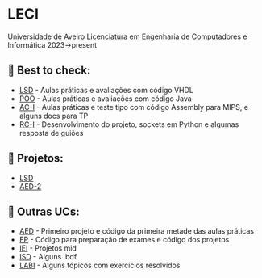 # LECI
Universidade de Aveiro
Licenciatura em Engenharia de Computadores e Informática
2023->present

## 📌 Best to check:
- [LSD](https://github.com/Dinisoliv/LECI/tree/main/1Ano/LSD) - Aulas práticas e avaliações com código VHDL
- [POO](https://github.com/Dinisoliv/LECI/tree/main/1Ano/POO) - Aulas práticas e avaliações com código Java
- [AC-I](https://github.com/Dinisoliv/LECI/tree/main/2Ano/AC-I) - Aulas práticas e teste tipo com código Assembly para MIPS, e alguns docs para TP
- [RC-I](https://github.com/Dinisoliv/LECI/tree/main/2Ano/RC-I) - Desenvolvimento do projeto, sockets em Python e algumas resposta de guiões

## 📌 Projetos:
- [LSD](https://github.com/Dinisoliv/Projeto_Final_LSD)
- [AED-2](https://github.com/Dinisoliv/AED_Projeto2_DAO_ACS)

## 📌 Outras UCs:
- [AED](https://github.com/Dinisoliv/LECI/tree/main/2Ano/AED) - Primeiro projeto e código da primeira metade das aulas práticas
- [FP](https://github.com/Dinisoliv/LECI/tree/main/1Ano/FP) - Código para preparação de exames e código dos projetos
- [IEI](https://github.com/Dinisoliv/LECI/tree/main/1Ano/IEI) - Projetos mid
- [ISD](https://github.com/Dinisoliv/LECI/tree/main/1Ano/ISD/Pratica) - Alguns .bdf
- [LABI](https://github.com/Dinisoliv/LECI/tree/main/1Ano/LABI) - Alguns tópicos com exercícios resolvidos
